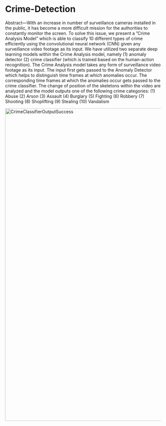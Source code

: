 # Crime-Detection 
Abstract—With an increase in number of surveillance cameras installed in the public, it has become a more difficult mission for the
authorities to constantly monitor the screen. To solve this issue, we present a ”Crime Analysis Model” which is able to classify 10
different types of crime efficiently using the convolutional neural network (CNN) given any surveillance video footage as its input.
We have utilized two separate deep learning models within the Crime Analysis model, namely (1) anomaly detector (2) crime classifier
(which is trained based on the human-action recognition). The Crime Analysis model takes any form of surveillance video footage as its
input. The input first gets passed to the Anomaly Detector which helps to distinguish time frames at which anomalies occur. The
corresponding time frames at which the anomalies occur gets passed to the crime classifier. The change of position of the skeletons
within the video are analyzed and the model outputs one of the following crime categories: (1) Abuse (2) Arson (3) Assault (4) Burglary
(5) Fighting (6) Robbery (7) Shooting (8) Shoplifting (9) Stealing (10) Vandalism

<img width="1686" height="1013" alt="CrimeClassifierOutputSuccess" src="https://github.com/user-attachments/assets/ead9a60d-f670-4658-a10c-f9f0ed34159d" />
